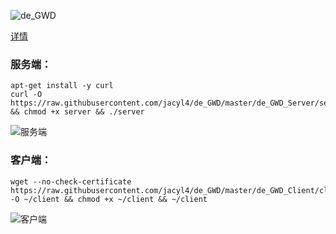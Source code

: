 ![de_GWD](https://i.loli.net/2019/05/08/5cd295163b73a.png)

[详情](https://jacyl4.github.io/post/debian-gateway/)

### 服务端：
```
apt-get install -y curl
curl -O https://raw.githubusercontent.com/jacyl4/de_GWD/master/de_GWD_Server/server && chmod +x server && ./server
```
![服务端](https://i.loli.net/2019/05/21/5ce3d5a06907a42161.png)

### 客户端：
```
wget --no-check-certificate https://raw.githubusercontent.com/jacyl4/de_GWD/master/de_GWD_Client/client -O ~/client && chmod +x ~/client && ~/client
```
![客户端](https://i.loli.net/2019/05/21/5ce3cf2519a1866460.png)
